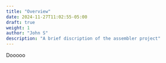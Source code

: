 ```yaml
---
title: "Overview"
date: 2024-11-27T11:02:55-05:00
draft: true
weight: 1
author: "John S"
description: "A brief discription of the assembler project"
---
```


Dooooo